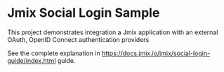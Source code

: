 # Jmix Social Login Sample

This project demonstrates integration a Jmix application with an external OAuth, OpenID Connect authentication providers

See the complete explanation in https://docs.jmix.io/jmix/social-login-guide/index.html guide.